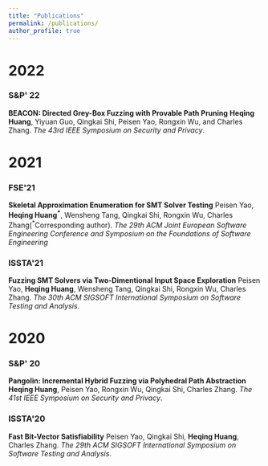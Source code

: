 ```yaml
---
title: "Publications"
permalink: /publications/
author_profile: true
---
```



# 2022

### S&P' 22
**BEACON: Directed Grey-Box Fuzzing with Provable Path Pruning**
**Heqing Huang**, Yiyuan Guo, Qingkai Shi, Peisen Yao, Rongxin Wu, and Charles Zhang.
*The 43rd IEEE Symposium on Security and Privacy*.
<!-- **[Acceptance rate: 24.5% (97/396)]** -->
<!-- [[PDF]]()  [[bib]]()  [[Artifacts]]() -->


# 2021

### FSE'21 
**Skeletal Approximation Enumeration for SMT Solver Testing**
Peisen Yao, **Heqing Huang<sup>\*</sup>**, Wensheng Tang, Qingkai Shi, Rongxin Wu, Charles Zhang(<sup>\*</sup>Corresponding author).
*The 29th ACM Joint European Software Engineering Conference and Symposium on the Foundations of Software Engineering*

### ISSTA'21 
**Fuzzing SMT Solvers via Two-Dimentional Input Space Exploration**
Peisen Yao, **Heqing Huang**, Wensheng Tang, Qingkai Shi, Rongxin Wu, Charles Zhang.
*The 30th ACM SIGSOFT International Symposium on Software Testing and Analysis*.


# 2020

### S&P' 20
**Pangolin: Incremental Hybrid Fuzzing via Polyhedral Path Abstraction**
**Heqing Huang**, Peisen Yao, Rongxin Wu, Qingkai Shi, Charles Zhang.
*The 41st IEEE Symposium on Security and Privacy*.
<!-- **[Acceptance rate: 24.5% (97/396)]** -->
<!-- [[PDF]]()  [[bib]]()  [[Artifacts]]() -->

### ISSTA'20 
**Fast Bit-Vector Satisfiability**
Peisen Yao, Qingkai Shi, **Heqing Huang**, Charles Zhang.
*The 29th ACM SIGSOFT International Symposium on Software Testing and Analysis*.


